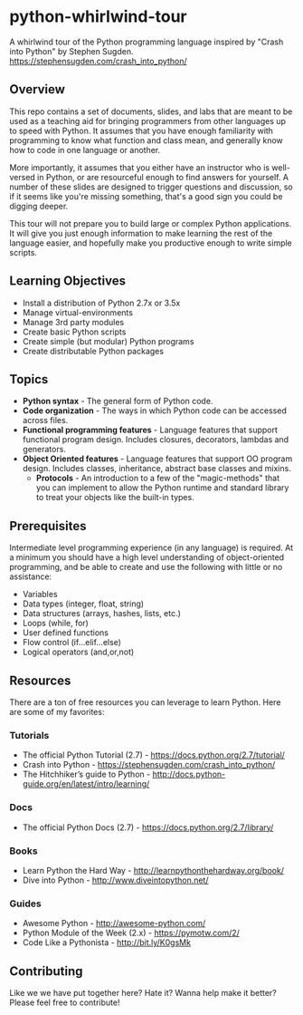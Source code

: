 # python-whirlwind-tour

A whirlwind tour of the Python programming language inspired by "Crash into Python" by Stephen Sugden. https://stephensugden.com/crash_into_python/

## Overview

This repo contains a set of documents, slides, and labs that are meant to be used as a teaching aid for bringing programmers from other languages up to speed with Python. It assumes that you have enough familiarity with programming to know what function and class mean, and generally know how to code in one language or another. 

More importantly, it assumes that you either have an instructor who is well-versed in Python, or are resourceful enough to find answers for yourself. A number of these slides are designed to trigger questions and discussion, so if it seems like you're missing something, that's a good sign you could be digging deeper.

This tour will not prepare you to build large or complex Python applications. It will give you just enough information to make learning the rest of the language easier, and hopefully make you productive enough to write simple scripts.

## Learning Objectives

*	Install a distribution of Python 2.7x or 3.5x
*	Manage virtual-environments
*	Manage 3rd party modules
*	Create basic Python scripts
*	Create simple (but modular) Python programs
*	Create distributable Python packages

## Topics

* __Python syntax__ - The general form of Python code.
* __Code organization__ - The ways in which Python code can be accessed across files.
* __Functional programming features__ - Language features that support functional program design. Includes closures, decorators, lambdas and generators.
* __Object Oriented features__ - Language features that support OO program design. Includes classes, inheritance, abstract base classes and mixins. 
  * __Protocols__ - An introduction to a few of the "magic-methods" that you can implement to allow the Python runtime and standard library to treat your objects like the built-in types.

## Prerequisites

Intermediate level programming experience (in any language) is required. At a minimum you should have a high level understanding of object-oriented programming, and be able to create and use the following with little or no assistance:

*	Variables
*	Data types (integer, float, string)
*	Data structures (arrays, hashes, lists, etc.)
*	Loops (while, for)
*	User defined functions
*	Flow control (if…elif…else)
*	Logical operators (and,or,not)

## Resources

There are a ton of free resources you can leverage to learn Python. Here are some of my favorites:

### Tutorials

*	The official Python Tutorial (2.7) - https://docs.python.org/2.7/tutorial/
*	Crash into Python - https://stephensugden.com/crash_into_python/
*	The Hitchhiker’s guide to Python - http://docs.python-guide.org/en/latest/intro/learning/

### Docs

*	The official Python Docs (2.7) - https://docs.python.org/2.7/library/

### Books

*	Learn Python the Hard Way - http://learnpythonthehardway.org/book/
*	Dive into Python - http://www.diveintopython.net/

### Guides

*	Awesome Python - http://awesome-python.com/
*	Python Module of the Week (2.x) - https://pymotw.com/2/
*	Code Like a Pythonista - http://bit.ly/K0gsMk

## Contributing

Like we we have put together here? Hate it? Wanna help make it better? Please feel free to contribute!

